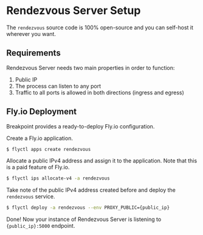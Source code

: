 # Rendezvous Server Setup

The `rendezvous` source code is 100% open-source and you can self-host it wherever you want.

## Requirements

Rendezvous Server needs two main properties in order to function:

1. Public IP
2. The process can listen to any port
3. Traffic to all ports is allowed in both directions (ingress and egress)

## Fly.io Deployment

Breakpoint provides a ready-to-deploy Fly.io configuration.

Create a Fly.io application.

```bash
$ flyctl apps create rendezvous
```

Allocate a public IPv4 address and assign it to the application. Note that this is a paid feature of Fly.io.

```bash
$ flyctl ips allocate-v4 -a rendezvous
```

Take note of the public IPv4 address created before and deploy the `rendezvous` service.

```bash
$ flyctl deploy -a rendezvous --env PROXY_PUBLIC={public_ip}
```

Done! Now your instance of Rendezvous Server is listening to `{public_ip}:5000` endpoint.
